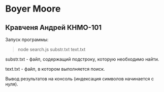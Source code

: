 # Boyer Moore

## Кравченя Андрей КНМО-101


Запуск программы:
> node search.js substr.txt text.txt

substr.txt - файл, содержащий подстроку, которую необходимо найти.

text.txt - файл, в котором выполняется поиск.

Вывод результатов на консоль (индексация символов начинается с нуля). 
